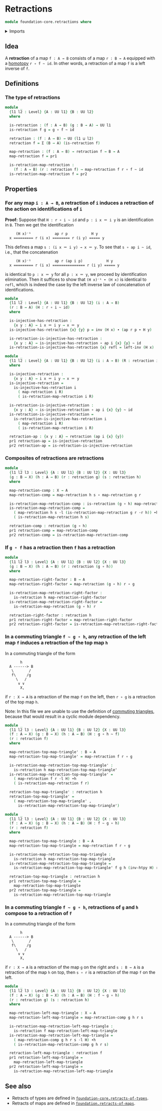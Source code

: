 # Retractions

```agda
module foundation-core.retractions where
```

<details><summary>Imports</summary>

```agda
open import foundation.action-on-identifications-functions
open import foundation.dependent-pair-types
open import foundation.universe-levels
open import foundation.whiskering-homotopies-composition

open import foundation-core.function-types
open import foundation-core.homotopies
open import foundation-core.identity-types
```

</details>

## Idea

A **retraction** of a map `f : A → B` consists of a map `r : B → A` equipped
with a [homotopy](foundation-core.homotopies.md) `r ∘ f ~ id`. In other words, a
retraction of a map `f` is a left inverse of `f`.

## Definitions

### The type of retractions

```agda
module _
  {l1 l2 : Level} {A : UU l1} {B : UU l2}
  where

  is-retraction : (f : A → B) (g : B → A) → UU l1
  is-retraction f g = g ∘ f ~ id

  retraction : (f : A → B) → UU (l1 ⊔ l2)
  retraction f = Σ (B → A) (is-retraction f)

  map-retraction : (f : A → B) → retraction f → B → A
  map-retraction f = pr1

  is-retraction-map-retraction :
    (f : A → B) (r : retraction f) → map-retraction f r ∘ f ~ id
  is-retraction-map-retraction f = pr2
```

## Properties

### For any map `i : A → B`, a retraction of `i` induces a retraction of the action on identifications of `i`

**Proof:** Suppose that `H : r ∘ i ~ id` and `p : i x ＝ i y` is an
identification in `B`. Then we get the identification

```text
     (H x)⁻¹           ap r p           H y
  x ========= r (i x) ======== r (i y) ===== y
```

This defines a map `s : (i x ＝ i y) → x ＝ y`. To see that `s ∘ ap i ~ id`,
i.e., that the concatenation

```text
     (H x)⁻¹           ap r (ap i p)           H y
  x ========= r (i x) =============== r (i y) ===== y
```

is identical to `p : x ＝ y` for all `p : x ＝ y`, we proceed by identification
elimination. Then it suffices to show that `(H x)⁻¹ ∙ (H x)` is identical to
`refl`, which is indeed the case by the left inverse law of concatenation of
identifications.

```agda
module _
  {l1 l2 : Level} {A : UU l1} {B : UU l2} (i : A → B)
  (r : B → A) (H : r ∘ i ~ id)
  where

  is-injective-has-retraction :
    {x y : A} → i x ＝ i y → x ＝ y
  is-injective-has-retraction {x} {y} p = inv (H x) ∙ (ap r p ∙ H y)

  is-retraction-is-injective-has-retraction :
    {x y : A} → is-injective-has-retraction ∘ ap i {x} {y} ~ id
  is-retraction-is-injective-has-retraction {x} refl = left-inv (H x)

module _
  {l1 l2 : Level} {A : UU l1} {B : UU l2} (i : A → B) (R : retraction i)
  where

  is-injective-retraction :
    {x y : A} → i x ＝ i y → x ＝ y
  is-injective-retraction =
    is-injective-has-retraction i
      ( map-retraction i R)
      ( is-retraction-map-retraction i R)

  is-retraction-is-injective-retraction :
    {x y : A} → is-injective-retraction ∘ ap i {x} {y} ~ id
  is-retraction-is-injective-retraction =
    is-retraction-is-injective-has-retraction i
      ( map-retraction i R)
      ( is-retraction-map-retraction i R)

  retraction-ap : {x y : A} → retraction (ap i {x} {y})
  pr1 retraction-ap = is-injective-retraction
  pr2 retraction-ap = is-retraction-is-injective-retraction
```

### Composites of retractions are retractions

```agda
module _
  {l1 l2 l3 : Level} {A : UU l1} {B : UU l2} {X : UU l3}
  (g : B → X) (h : A → B) (r : retraction g) (s : retraction h)
  where

  map-retraction-comp : X → A
  map-retraction-comp = map-retraction h s ∘ map-retraction g r

  is-retraction-map-retraction-comp : is-retraction (g ∘ h) map-retraction-comp
  is-retraction-map-retraction-comp =
    ( map-retraction h s ·l (is-retraction-map-retraction g r ·r h)) ∙h
    ( is-retraction-map-retraction h s)

  retraction-comp : retraction (g ∘ h)
  pr1 retraction-comp = map-retraction-comp
  pr2 retraction-comp = is-retraction-map-retraction-comp
```

### If `g ∘ f` has a retraction then `f` has a retraction

```agda
module _
  {l1 l2 l3 : Level} {A : UU l1} {B : UU l2} {X : UU l3}
  (g : B → X) (h : A → B) (r : retraction (g ∘ h))
  where

  map-retraction-right-factor : B → A
  map-retraction-right-factor = map-retraction (g ∘ h) r ∘ g

  is-retraction-map-retraction-right-factor :
    is-retraction h map-retraction-right-factor
  is-retraction-map-retraction-right-factor =
    is-retraction-map-retraction (g ∘ h) r

  retraction-right-factor : retraction h
  pr1 retraction-right-factor = map-retraction-right-factor
  pr2 retraction-right-factor = is-retraction-map-retraction-right-factor
```

### In a commuting triangle `f ~ g ∘ h`, any retraction of the left map `f` induces a retraction of the top map `h`

In a commuting triangle of the form

```text
       h
  A ------> B
   \       /
   f\     /g
     \   /
      ∨ ∨
       X,
```

if `r : X → A` is a retraction of the map `f` on the left, then `r ∘ g` is a
retraction of the top map `h`.

Note: In this file we are unable to use the definition of
[commuting triangles](foundation-core.commuting-triangles-of-maps.md), because
that would result in a cyclic module dependency.

```agda
module _
  {l1 l2 l3 : Level} {A : UU l1} {B : UU l2} {X : UU l3}
  (f : A → X) (g : B → X) (h : A → B) (H : g ∘ h ~ f)
  (r : retraction f)
  where

  map-retraction-top-map-triangle' : B → A
  map-retraction-top-map-triangle' = map-retraction f r ∘ g

  is-retraction-map-retraction-top-map-triangle' :
    is-retraction h map-retraction-top-map-triangle'
  is-retraction-map-retraction-top-map-triangle' =
    ( map-retraction f r ·l H) ∙h
    ( is-retraction-map-retraction f r)

  retraction-top-map-triangle' : retraction h
  retraction-top-map-triangle' =
    ( map-retraction-top-map-triangle' ,
      is-retraction-map-retraction-top-map-triangle')

module _
  {l1 l2 l3 : Level} {A : UU l1} {B : UU l2} {X : UU l3}
  (f : A → X) (g : B → X) (h : A → B) (H : f ~ g ∘ h)
  (r : retraction f)
  where

  map-retraction-top-map-triangle : B → A
  map-retraction-top-map-triangle = map-retraction f r ∘ g

  is-retraction-map-retraction-top-map-triangle :
    is-retraction h map-retraction-top-map-triangle
  is-retraction-map-retraction-top-map-triangle =
    is-retraction-map-retraction-top-map-triangle' f g h (inv-htpy H) r

  retraction-top-map-triangle : retraction h
  pr1 retraction-top-map-triangle =
    map-retraction-top-map-triangle
  pr2 retraction-top-map-triangle =
    is-retraction-map-retraction-top-map-triangle
```

### In a commuting triangle `f ~ g ∘ h`, retractions of `g` and `h` compose to a retraction of `f`

In a commuting triangle of the form

```text
       h
  A ------> B
   \       /
   f\     /g
     \   /
      ∨ ∨
       X,
```

if `r : X → A` is a retraction of the map `g` on the right and `s : B → A` is a
retraction of the map `h` on top, then `s ∘ r` is a retraction of the map `f` on
the left.

```agda
module _
  {l1 l2 l3 : Level} {A : UU l1} {B : UU l2} {X : UU l3}
  (f : A → X) (g : B → X) (h : A → B) (H : f ~ g ∘ h)
  (r : retraction g) (s : retraction h)
  where

  map-retraction-left-map-triangle : X → A
  map-retraction-left-map-triangle = map-retraction-comp g h r s

  is-retraction-map-retraction-left-map-triangle :
    is-retraction f map-retraction-left-map-triangle
  is-retraction-map-retraction-left-map-triangle =
    ( map-retraction-comp g h r s ·l H) ∙h
    ( is-retraction-map-retraction-comp g h r s)

  retraction-left-map-triangle : retraction f
  pr1 retraction-left-map-triangle =
    map-retraction-left-map-triangle
  pr2 retraction-left-map-triangle =
    is-retraction-map-retraction-left-map-triangle
```

## See also

- Retracts of types are defined in
  [`foundation-core.retracts-of-types`](foundation-core.retracts-of-types.md).
- Retracts of maps are defined in
  [`foundation.retracts-of-maps`](foundation.retracts-of-maps.md).
